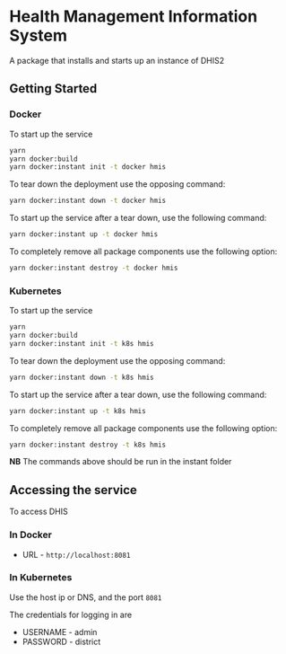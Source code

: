 # Health Management Information System

A package that installs and starts up an instance of DHIS2

## Getting Started

### Docker

To start up the service

```sh
yarn
yarn docker:build
yarn docker:instant init -t docker hmis
```

To tear down the deployment use the opposing command:

```bash
yarn docker:instant down -t docker hmis
```

To start up the service after a tear down, use the following command:

```bash
yarn docker:instant up -t docker hmis
```

To completely remove all package components use the following option:

```bash
yarn docker:instant destroy -t docker hmis
```

### Kubernetes

To start up the service

```sh
yarn
yarn docker:build
yarn docker:instant init -t k8s hmis
```

To tear down the deployment use the opposing command:

```bash
yarn docker:instant down -t k8s hmis
```

To start up the service after a tear down, use the following command:

```bash
yarn docker:instant up -t k8s hmis
```

To completely remove all package components use the following option:

```bash
yarn docker:instant destroy -t k8s hmis
```

**NB** The commands above should be run in the instant folder

## Accessing the service

To access DHIS

### In Docker

* URL - `http://localhost:8081`

### In Kubernetes

Use the host ip or DNS, and the port `8081`

The credentials for logging in are

* USERNAME - admin
* PASSWORD - district
